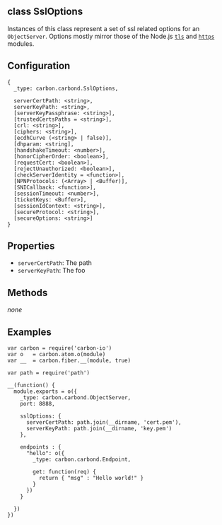 class SslOptions
----------

Instances of this class represent a set of ssl related options for an ```ObjectServer```. Options mostly mirror those of the Node.js [```tls```](https://nodejs.org/api/tls.html#tls_tls_connect_port_host_options_callback) and [```https```](https://nodejs.org/api/https.html#https_https_createserver_options_requestlistener) modules.

Configuration
----------

```
{
  _type: carbon.carbond.SslOptions,
  
  serverCertPath: <string>,
  serverKeyPath: <string>, 
  [serverKeyPassphrase: <string>], 
  [trustedCertsPaths = <string>], 
  [crl: <string>],
  [ciphers: <string>],
  [ecdhCurve (<string> | false)],
  [dhparam: <string],
  [handshakeTimeout: <number>],
  [honorCipherOrder: <boolean>],
  [requestCert: <boolean>], 
  [rejectUnauthorized: <boolean>],
  [checkServerIdentity = <function>],
  [NPNProtocols: (<Array> | <Buffer)],
  [SNICallback: <function>],
  [sessionTimeout: <number>],
  [ticketKeys: <Buffer>],
  [sessionIdContext: <string>],
  [secureProtocol: <string>],
  [secureOptions: <string>]
}
```

Properties
----------

* ```serverCertPath```: The path 
* ```serverKeyPath```: The foo

Methods
----------
_none_

Examples
----------

```node
var carbon = require('carbon-io')
var o   = carbon.atom.o(module)
var __  = carbon.fiber.__(module, true)

var path = require('path')

__(function() {
  module.exports = o({
    _type: carbon.carbond.ObjectServer,
    port: 8888,

    sslOptions: {
      serverCertPath: path.join(__dirname, 'cert.pem'),
      serverKeyPath: path.join(__dirname, 'key.pem')
    },

    endpoints : {
      "hello": o({
        _type: carbon.carbond.Endpoint,
        
        get: function(req) {
          return { "msg" : "Hello world!" }
        }
      })
    }

  })
})

```
